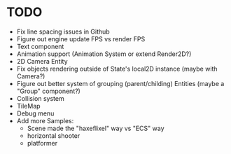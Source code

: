 # TODO

* Fix line spacing issues in Github
* Figure out engine update FPS vs render FPS
* Text component
* Animation support (Animation System or extend Render2D?)
* 2D Camera Entity
* Fix objects rendering outside of State's local2D instance (maybe with Camera?)
* Figure out better system of grouping (parent/childing) Entities (maybe a "Group" component?)
* Collision system
* TileMap
* Debug menu
* Add more Samples:
    * Scene made the "haxeflixel" way vs "ECS" way
    * horizontal shooter
    * platformer

